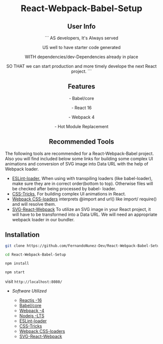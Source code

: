 <p align="center">
  <h1 align="center">React-Webpack-Babel-Setup</h1>
</p>



 <h2 align="center">User Info</h2>
 <p align="center">
    ```
    AS developers, It's Always served 
 <p align="center">  
    US well to have starter code generated 
 <p align="center">  
    WITH dependencies/dev-Dependencies already in place
 <p align="center">
    SO THAT we can start production and more timely develope the next React project.
    ```
 </p>



<h2 align="center">Features</h2>
<p align="center">
- Babel/core
<p align="center">
- React 16
<p align="center">
- Webpack 4
<p align="center">
- Hot Module Replacement
</p>


<p align="center">
<h2 align="center">Recommended Tools</h2>

   The following tools are recommended for a React-Webpack-Babel project. Also you will find included below
   some links for building some complex UI animations and conversion of SVG image into Data URL with the help of Webpack        loader.

- [ESLint-loader](https://webpack.js.org/loaders/eslint-loader/), When using with transpiling loaders (like   babel-loader),   make sure they are in correct order(bottom to top). Otherwise files will be checked after  being processed by babel-         loader.
- [CSS-Tricks](https://css-tricks.com/building-a-complex-ui-animation-in-react-simply/), For building complex  UI animations   in React.
- [Webpack CSS-loaders](https://webpack.js.org/loaders/css-loader/) interprets @import and url() like import/ require() and   will resolve them.
- [SVG-React-Webpack](https://www.pluralsight.com/guides/-how-to-load-svg-with-react-and-webpack) To utilize  an SVG image     in your React project, it will have to be transformed into a Data URL. We will need an  appropriate webpack loader in our   bundler. 
</p>



<h2>Installation</h2>

 ```sh
 git clone https://github.com/FernandoNunez-Dev/React-Webpack-Babel-Setup
 ```

 ```sh
 cd React-Webpack-Babel-Setup
 ```

 ```sh
 npm install
 ```
 
 ```sh
 npm start
 ```
 visit `http://localhost:8080/`


- _Software Utilized_
  
  - [Reactjs -16](https://reactjs.org/)
  - [Babel/core](https://www.npmjs.com/package/@babel/core)
  - [Webpack -4](https://webpack.js.org/)
  - [Nodejs -LTS](https://nodejs.org/en/)
  - [ESLint-loader](https://webpack.js.org/loaders/eslint-loader/)
  - [CSS-Tricks](https://css-tricks.com/building-a-complex-ui-animation-in-react-simply/)
  - [Webpack CSS-loaders](https://webpack.js.org/loaders/css-loader/)
  - [SVG-React-Webpack](https://www.pluralsight.com/guides/-how-to-load-svg-with-react-and-webpack)
